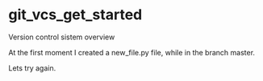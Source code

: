 # git_vcs_get_started
Version control sistem overview

At the first moment I created a new_file.py file, while in the branch master.

Lets try again.
